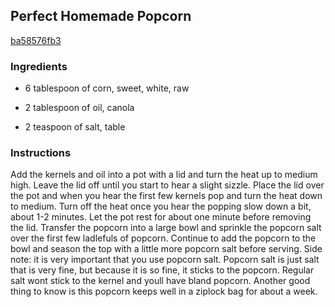 ## Perfect Homemade Popcorn

[ba58576fb3](http://tastykitchen.com/recipes/appetizers-and-snacks/perfect-homemade-popcorn-2/)

### Ingredients

 - 6 tablespoon of corn, sweet, white, raw

 - 2 tablespoon of oil, canola

 - 2 teaspoon of salt, table

### Instructions

Add the kernels and oil into a pot with a lid and turn the heat up to medium high. Leave the lid off until you start to hear a slight sizzle. Place the lid over the pot and when you hear the first few kernels pop and turn the heat down to medium. Turn off the heat once you hear the popping slow down a bit, about 1-2 minutes. Let the pot rest for about one minute before removing the lid. Transfer the popcorn into a large bowl and sprinkle the popcorn salt over the first few ladlefuls of popcorn. Continue to add the popcorn to the bowl and season the top with a little more popcorn salt before serving. Side note: it is very important that you use popcorn salt. Popcorn salt is just salt that is very fine, but because it is so fine, it sticks to the popcorn. Regular salt wont stick to the kernel and youll have bland popcorn. Another good thing to know is this popcorn keeps well in a ziplock bag for about a week.
